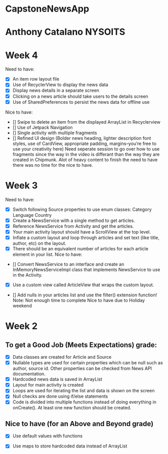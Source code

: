 # CapstoneNewsApp
# Anthony Catalano NYSOITS



# Week 4
Need to have:
- [x] An item row layout file
- [x] Use of RecyclerView to display the news data
- [x] Display news details in a separate screen
- [x] Clicking on a news article should take users to the details screen 
- [x] Use of SharedPreferences to persist the news data for offline use

Nice to have:
- [] Swipe to delete an item from the displayed ArrayList in Recyclerview
- [] Use of Jetpack Navigation
- [] Single activity with multiple fragments
- [] Refined UI design (Bolder news heading, lighter description font styles, use of CardView, appropriate padding, margins–you’re free to use your creativity here)
Need seperate session to go over how to use fragments since the way in the video is differant than the way they are created in Chipmunk. Alot of heavy content to finish the need to have there was no time for the nice to have.

# Week 3
Need to have:
- [x] Switch following Source properties to use enum classes:
Category
Language
Country
- [x] Create a NewsService with a single method to get articles.
- [x] Reference NewsService from Activity and get the articles.
- [x] Your main activity layout should have a ScrollView at the top level.
- [x] Inflate a custom layout and loop through articles and set text (like title, author, etc) on the layout.
- [x] There should be an equivalent number of articles for each article element in your list.
Nice to have:
- [] Convert NewsService to an interface and create an InMemoryNewsServiceImpl class that implements NewsService to use in the Activity.  
- [x] Use a custom view called ArticleView that wraps the custom layout.
- [] Add nulls in your articles list and use the filter() extension function!
Note: Not enough time to complete Nice to have due to Holiday weekend



# Week 2
## To get a Good Job (Meets Expectations) grade: 
- [x] Data classes are created for Article and Source
- [x] Nullable types are used for certain properties which can be null such as author, source id. Other properties can be checked from News API documentation.
- [x] Hardcoded news data is saved in ArrayList
- [x] Layout for main activity is created
- [x] Loops are used for iterating the list and data is shown on the screen
- [x] Null checks are done using if/else statements
- [x] Code is divided into multiple functions instead of doing everything in onCreate(). At least one new function should be created.

## Nice to have (for an Above and Beyond grade)
- [x] Use default values with functions
- [x] Use maps to store hardcoded data instead of ArrayList



